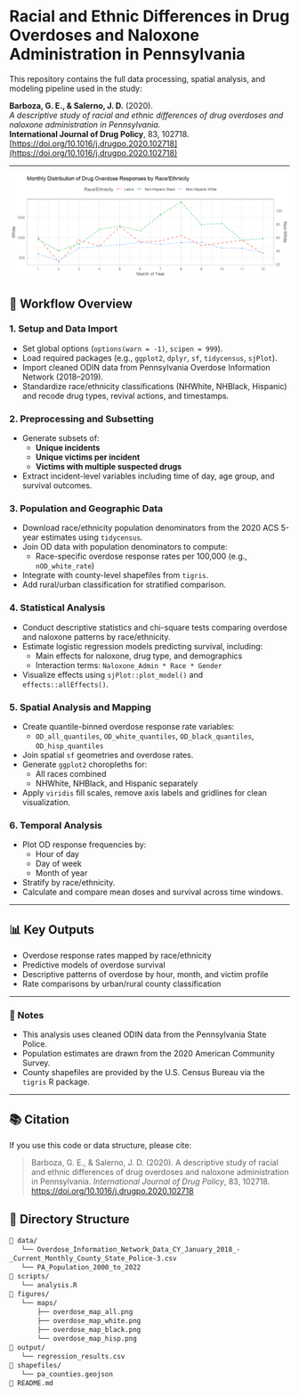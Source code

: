 # Racial and Ethnic Differences in Drug Overdoses and Naloxone Administration in Pennsylvania

This repository contains the full data processing, spatial analysis, and modeling pipeline used in the study:

**Barboza, G. E., & Salerno, J. D.** (2020).  
*A descriptive study of racial and ethnic differences of drug overdoses and naloxone administration in Pennsylvania.*  
**International Journal of Drug Policy**, 83, 102718.  
[https://doi.org/10.1016/j.drugpo.2020.102718](https://doi.org/10.1016/j.drugpo.2020.102718)

---

![Distribution of overdose response by race/ethnicity in PA (Monthly)](images/Rplot.png)

## 🧭 Workflow Overview

### 1. Setup and Data Import
- Set global options (`options(warn = -1)`, `scipen = 999`).
- Load required packages (e.g., `ggplot2`, `dplyr`, `sf`, `tidycensus`, `sjPlot`).
- Import cleaned ODIN data from Pennsylvania Overdose Information Network (2018–2019).
- Standardize race/ethnicity classifications (NHWhite, NHBlack, Hispanic) and recode drug types, revival actions, and timestamps.

### 2. Preprocessing and Subsetting
- Generate subsets of:
  - **Unique incidents**
  - **Unique victims per incident**
  - **Victims with multiple suspected drugs**
- Extract incident-level variables including time of day, age group, and survival outcomes.

### 3. Population and Geographic Data
- Download race/ethnicity population denominators from the 2020 ACS 5-year estimates using `tidycensus`.
- Join OD data with population denominators to compute:
  - Race-specific overdose response rates per 100,000 (e.g., `nOD_white_rate`)
- Integrate with county-level shapefiles from `tigris`.
- Add rural/urban classification for stratified comparison.

### 4. Statistical Analysis
- Conduct descriptive statistics and chi-square tests comparing overdose and naloxone patterns by race/ethnicity.
- Estimate logistic regression models predicting survival, including:
  - Main effects for naloxone, drug type, and demographics
  - Interaction terms: `Naloxone_Admin * Race * Gender`
- Visualize effects using `sjPlot::plot_model()` and `effects::allEffects()`.

### 5. Spatial Analysis and Mapping
- Create quantile-binned overdose response rate variables:
  - `OD_all_quantiles`, `OD_white_quantiles`, `OD_black_quantiles`, `OD_hisp_quantiles`
- Join spatial `sf` geometries and overdose rates.
- Generate `ggplot2` choropleths for:
  - All races combined
  - NHWhite, NHBlack, and Hispanic separately
- Apply `viridis` fill scales, remove axis labels and gridlines for clean visualization.

### 6. Temporal Analysis
- Plot OD response frequencies by:
  - Hour of day
  - Day of week
  - Month of year
- Stratify by race/ethnicity.
- Calculate and compare mean doses and survival across time windows.

---

## 📊 Key Outputs

- Overdose response rates mapped by race/ethnicity
- Predictive models of overdose survival
- Descriptive patterns of overdose by hour, month, and victim profile
- Rate comparisons by urban/rural county classification

---

### 📌 Notes

- This analysis uses cleaned ODIN data from the Pennsylvania State Police.
- Population estimates are drawn from the 2020 American Community Survey.
- County shapefiles are provided by the U.S. Census Bureau via the `tigris` R package.

---

## 📚 Citation

If you use this code or data structure, please cite:

> Barboza, G. E., & Salerno, J. D. (2020). A descriptive study of racial and ethnic differences of drug overdoses and naloxone administration in Pennsylvania. *International Journal of Drug Policy*, 83, 102718. https://doi.org/10.1016/j.drugpo.2020.102718
>

## 📁 Directory Structure

```text
📂 data/
   └── Overdose_Information_Network_Data_CY_January_2018_-_Current_Monthly_County_State_Police-3.csv
   └── PA_Population_2000_to_2022
📂 scripts/
   └── analysis.R  
📂 figures/
   └── maps/
       ├── overdose_map_all.png
       ├── overdose_map_white.png
       ├── overdose_map_black.png
       └── overdose_map_hisp.png
📂 output/
   └── regression_results.csv
📂 shapefiles/
   └── pa_counties.geojson
📄 README.md


